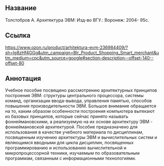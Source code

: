 ## Название

Толстобров А. Архитектура ЭВМ: Изд-во ВГУ.: Воронеж: 2004- 95с.

## Ссылка

https://www.ozon.ru/product/arhitektura-evm-236984409/?sh=lg8zHf4GGg&utm_campaign=Blr_Product_Shopping_Smart_merchant&utm_medium=cpc&utm_source=google#section-description--offset-140--offset-80

## Аннотация

Учебное пособие посвящено рассмотрению архитектурных принципов построения ЭВМ: структуры центрального процессора, системы команд, организации ввода-вывода, управления памятью, способов повышения производительности ЭВМ. Большое внимание обращается на то, каким образом особенности построения компьютера вытекают из базовых принципов, которые сейчас принято называть фоннеймановскими, а реализуемую на их основе архитектуру ЭВМ - фоннеймановской архитектурой. Пособие предназначено для использования в качестве учебного материала по дисциплинам, посвященным изучению архитектуры ЭВМ и вычислительных систем и являющимся вводными для цикла дисциплин, посвященных программированию и использованию вычислительной и микропроцессорной техники, изучаемым по образовательным программам, связанным с информационными технологиями.

